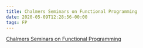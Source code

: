 ```yaml
---
title: Chalmers Seminars on Functional Programming
date: 2020-05-09T12:28:56-00:00
tags: FP
---
```


[Chalmers Seminars on Functional Programming](http://chalmersfp.org/)
